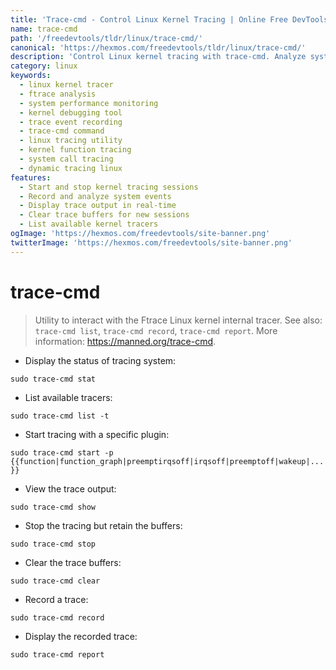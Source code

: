 ```yaml
---
title: 'Trace-cmd - Control Linux Kernel Tracing | Online Free DevTools by Hexmos'
name: trace-cmd
path: '/freedevtools/tldr/linux/trace-cmd/'
canonical: 'https://hexmos.com/freedevtools/tldr/linux/trace-cmd/'
description: 'Control Linux kernel tracing with trace-cmd. Analyze system performance and debug kernel issues with ease. Free online tool, no registration required.'
category: linux
keywords:
  - linux kernel tracer
  - ftrace analysis
  - system performance monitoring
  - kernel debugging tool
  - trace event recording
  - trace-cmd command
  - linux tracing utility
  - kernel function tracing
  - system call tracing
  - dynamic tracing linux
features:
  - Start and stop kernel tracing sessions
  - Record and analyze system events
  - Display trace output in real-time
  - Clear trace buffers for new sessions
  - List available kernel tracers
ogImage: 'https://hexmos.com/freedevtools/site-banner.png'
twitterImage: 'https://hexmos.com/freedevtools/site-banner.png'
---
```


# trace-cmd

> Utility to interact with the Ftrace Linux kernel internal tracer.
> See also: `trace-cmd list`, `trace-cmd record`, `trace-cmd report`.
> More information: <https://manned.org/trace-cmd>.

- Display the status of tracing system:

`sudo trace-cmd stat`

- List available tracers:

`sudo trace-cmd list -t`

- Start tracing with a specific plugin:

`sudo trace-cmd start -p {{function|function_graph|preemptirqsoff|irqsoff|preemptoff|wakeup|...}}`

- View the trace output:

`sudo trace-cmd show`

- Stop the tracing but retain the buffers:

`sudo trace-cmd stop`

- Clear the trace buffers:

`sudo trace-cmd clear`

- Record a trace:

`sudo trace-cmd record`

- Display the recorded trace:

`sudo trace-cmd report`
